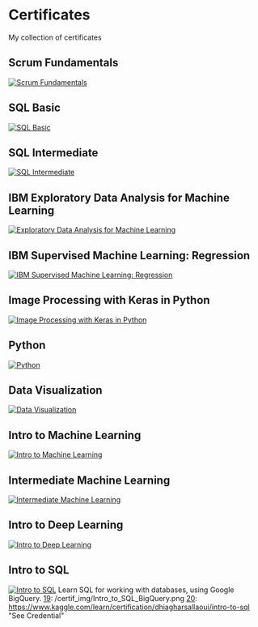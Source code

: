 # Certificates
My collection of certificates

## Scrum Fundamentals 

[![Scrum Fundamentals][1]][2]

[1]:  /certif_img/scrum.jpg
[2]:  "https://www.scrumstudy.com/certification/verify?type=SFC&number=838205" "See Credential"

## SQL Basic
[![SQL Basic][3]][4]

[3]:  /certif_img/sql_basic.png 
[4]:  https://www.hackerrank.com/certificates/312ad59b2e7f "See Credential"

## SQL Intermediate
[![SQL Intermediate][5]][6]

[5]:  /certif_img/sql_interm.png 
[6]:  https://www.hackerrank.com/certificates/48b6f1e78ced "See Credential"

## IBM Exploratory Data Analysis for Machine Learning
[![Exploratory Data Analysis for Machine Learning][7]][8]

[7]:  /certif_img/EDA_IBM.jpeg 
[8]:  https://www.coursera.org/account/accomplishments/verify/2JLQEMJUDN9Q?utm_source=link&utm_medium=certificate&utm_content=cert_image&utm_campaign=sharing_cta&utm_product=course "See Credential"

## IBM Supervised Machine Learning: Regression

[![IBM Supervised Machine Learning: Regression][9]][10]

[9]:  /certif_img/Supervised_Machine_Learning_Regression.jpg 
[10]:  https://www.coursera.org/account/accomplishments/certificate/QES3PHFKJU5M "See Credential"

## Image Processing with Keras in Python
[![Image Processing with Keras in Python][11]][12]

[11]:  /certif_img/data_camp_image_processing.jpg 
[12]:  https://www.datacamp.com/statement-of-accomplishment/course/d6128d72e0d7b926245f9646db542a6e9cb4086f "See Credential"

## Python 
[![Python][13]][14]

[13]:  /certif_img/Python.png 
[14]:  https://www.kaggle.com/learn/certification/dhiagharsallaoui/python "See Credential"

## Data Visualization
[![Data Visualization][15]][16]

[15]:  /certif_img/Data_Visualization.png 
[16]:  https://www.kaggle.com/learn/certification/dhiagharsallaoui/data-visualization "See Credential"

## Intro to Machine Learning
[![Intro to Machine Learning][17]][18]

[17]:  /certif_img/Intro_to_Machine_Learning.png
[18]:  https://www.kaggle.com/learn/certification/dhiagharsallaoui/intro-to-machine-learning "See Credential"

## Intermediate Machine Learning
[![Intermediate Machine Learning][19]][20]

[19]:  /certif_img/Intermediate_Machine_Learning.png
[20]:  https://www.kaggle.com/learn/certification/dhiagharsallaoui/intermediate-machine-learning "See Credential"

## Intro to Deep Learning
[![Intro to Deep Learning][17]][18]

[17]:  /certif_img/Intro_to_Deep_Learning.png
[18]:  https://www.kaggle.com/learn/certification/dhiagharsallaoui/intro-to-deep-learning "See Credential"

## Intro to SQL 
[![Intro to SQL][19]][20]
Learn SQL for working with databases, using Google BigQuery.
[19]:  /certif_img/Intro_to_SQL_BigQuery.png
[20]:  https://www.kaggle.com/learn/certification/dhiagharsallaoui/intro-to-sql "See Credential"